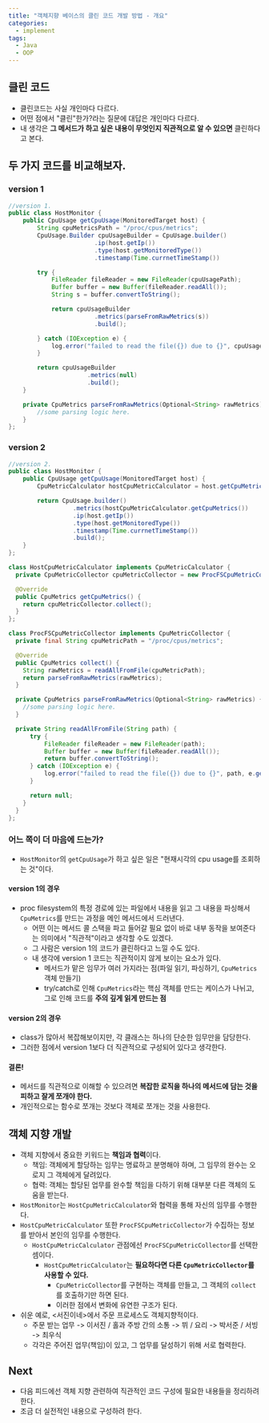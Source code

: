```yaml
---
title: "객체지향 베이스의 클린 코드 개발 방법 - 개요"
categories:
  - implement
tags:
  - Java
  - OOP
---
```


## 클린 코드
- 클린코드는 사실 개인마다 다르다.
- 어떤 점에서 "클린"한가?라는 질문에 대답은 개인마다 다르다.
- 내 생각은 **그 메서드가 하고 싶은 내용이 무엇인지 직관적으로 알 수 있으면** 클린하다고 본다.

## 두 가지 코드를 비교해보자.
### version 1
```java
//version 1.
public class HostMonitor {
    public CpuUsage getCpuUsage(MonitoredTarget host) {
        String cpuMetricsPath = "/proc/cpus/metrics";
        CpuUsage.Builder cpuUsageBuilder = CpuUsage.builder()
                        .ip(host.getIp())
                        .type(host.getMonitoredType())
                        .timestamp(Time.currnetTimeStamp())

        try {
            FileReader fileReader = new FileReader(cpuUsagePath);
            Buffer buffer = new Buffer(fileReader.readAll());
            String s = buffer.convertToString();

            return cpuUsageBuilder
                        .metrics(parseFromRawMetrics(s))
                        .build();

        } catch (IOException e) {
            log.error("failed to read the file({}) due to {}", cpuUsagePath, e.getMessage());
        }

        return cpuUsageBuilder
                      .metrics(null)
                      .build();
    }

    private CpuMetrics parseFromRawMetrics(Optional<String> rawMetrics) {
        //some parsing logic here.
    }
};
```

### version 2
```java 
//version 2.
public class HostMonitor {
    public CpuUsage getCpuUsage(MonitoredTarget host) {
        CpuMetricCalculator hostCpuMetricCalculator = host.getCpuMetricCalculator();

        return CpuUsage.builder()
                  .metrics(hostCpuMetricCalculator.getCpuMetrics())
                  .ip(host.getIp())
                  .type(host.getMonitoredType())
                  .timestamp(Time.currnetTimeStamp())
                  .build();
    }
};

class HostCpuMetricCalculator implements CpuMetricCalculator {
  private CpuMetricCollector cpuMetricCollector = new ProcFSCpuMetricCollector();

  @Override
  public CpuMetrics getCpuMetrics() {
    return cpuMetricCollector.collect();
  }
};

class ProcFSCpuMetricCollector implements CpuMetricCollector {
  private final String cpuMetricPath = "/proc/cpus/metrics";

  @Override
  public CpuMetrics collect() {        
    String rawMetrics = readAllFromFile(cpuMetricPath);
    return parseFromRawMetrics(rawMetrics);
  }

  private CpuMetrics parseFromRawMetrics(Optional<String> rawMetrics) {
    //some parsing logic here.
  }

  private String readAllFromFile(String path) {
      try {
          FileReader fileReader = new FileReader(path);
          Buffer buffer = new Buffer(fileReader.readAll());
          return buffer.convertToString();
      } catch (IOException e) {
          log.error("failed to read the file({}) due to {}", path, e.getMessage());
      }

      return null;
    }
  }
};

```

### 어느 쪽이 더 마음에 드는가?
- ```HostMonitor```의 ```getCpuUsage```가 하고 싶은 일은 "현재시각의 cpu usage를 조회하는 것"이다.
  
#### version 1의 경우
- proc filesystem의 특정 경로에 있는 파일에서 내용을 읽고 그 내용을 파싱해서 ```CpuMetrics```를 만드는 과정을 메인 메서드에서 드러낸다.
  - 어떤 이는 메서드 콜 스택을 파고 들어갈 필요 없이 바로 내부 동작을 보여준다는 의미에서 "직관적"이라고 생각할 수도 있겠다.
  - 그 사람은 version 1의 코드가 클린하다고 느낄 수도 있다.
  - 내 생각에 version 1 코드는 직관적이지 않게 보이는 요소가 있다. 
    - 메서드가 맡은 임무가 여러 가지라는 점(파일 읽기, 파싱하기, ```CpuMetrics```객체 만들기)
    - try/catch로 인해 ```CpuMetrics```라는 핵심 객체를 만드는 케이스가 나뉘고, 그로 인해 코드를 **주의 깊게 읽게 만드는 점**

#### version 2의 경우
- class가 많아서 복잡해보이지만, 각 클래스는 하나의 단순한 임무만을 담당한다. 
- 그러한 점에서 version 1보다 더 직관적으로 구성되어 있다고 생각한다.

#### 결론!
- 메서드를 직관적으로 이해할 수 있으려면 **복잡한 로직을 하나의 메서드에 담는 것을 피하고 잘게 쪼개야 한다.** 
- 개인적으로는 함수로 쪼개는 것보다 객체로 쪼개는 것을 사용한다.

## 객체 지향 개발
- 객체 지향에서 중요한 키워드는 **책임과 협력**이다.
  - 책임: 객체에게 할당하는 임무는 명료하고 분명해야 하며, 그 임무의 완수는 오로지 그 객체에게 달려있다.
  - 협력: 객체는 할당된 업무를 완수할 책임을 다하기 위해 대부분 다른 객체의 도움을 받는다.
- ```HostMonitor```는 ```HostCpuMetricCalculator```와 협력을 통해 자신의 임무를 수행한다.
- ```HostCpuMetricCalculator``` 또한 ```ProcFSCpuMetricCollector```가 수집하는 정보를 받아서 본인의 임무를 수행한다.
  - ```HostCpuMetricCalculator``` 관점에선 ```ProcFSCpuMetricCollector```를 선택한 셈이다.
    - ```HostCpuMetricCalculator```는 **필요하다면 다른 ```CpuMetricCollector```를 사용할 수 있다.**
      - ```CpuMetricCollector```를 구현하는 객체를 만들고, 그 객체의 ```collect```를 호출하기만 하면 된다.
      - 이러한 점에서 변화에 유연한 구조가 된다.
- 쉬운 예로, <서진이네>에서 주문 프로세스도 객체지향적이다.
  - 주문 받는 업무 -> 이서진 / 홀과 주방 간의 소통 -> 뷔 / 요리 -> 박서준 / 서빙 -> 최우식
  - 각각은 주어진 업무(책임)이 있고, 그 업무를 달성하기 위해 서로 협력한다.

## Next
- 다음 피드에선 객체 지향 관련하여 직관적인 코드 구성에 필요한 내용들을 정리하려 한다.
- 조금 더 실전적인 내용으로 구성하려 한다.